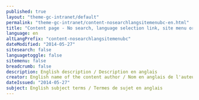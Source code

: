 ```yaml
---
published: true
layout: "theme-gc-intranet/default"
permalink: "theme-gc-intranet/content-nosearchlangsitemenubc-en.html"
title: "Content page - No search, language selection link, site menu or breadcrumb trail - GC Intranet theme"
language: en
altLangPrefix: "content-nosearchlangsitemenubc"
dateModified: "2014-05-27"
sitesearch: false
languagetoggle: false
sitemenu: false
breadcrumb: false
description: English description / Description en anglais
creator: English name of the content author / Nom en anglais de l'auteur du contenu
dateIssued: "2014-05-27"
subject: English subject terms / Termes de sujet en anglais
---
```


